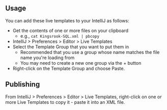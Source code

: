 ## Usage
You can add these live templates to your IntelliJ as follows:
- Get the contents of one or more files on your clipboard
   - e.g., `cat Kingsrook-SQL.xml | pbcopy`
- IntelliJ > Preferences > Editor > Live Templates
- Select the Template Group that you want to put them in
   - Recommended that you use a group whose name matches the file name you're loading from
   - You may need to create a new one group via the + button
- Right-click on the Template Group and choose Paste.

## Publishing
From IntelliJ > Preferences > Editor > Live Templates, right-click
on one or more Live Templates to copy it - paste it into an XML file.

